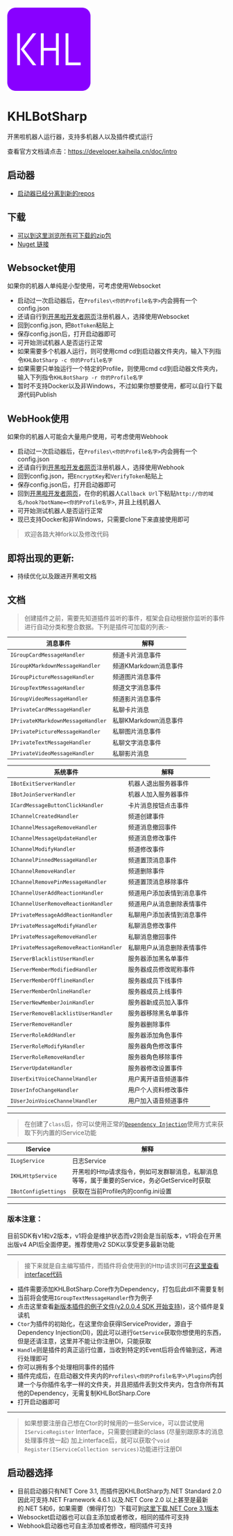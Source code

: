 ![logo](/Assets/icon.png)
# KHLBotSharp

开黑啦机器人运行器，支持多机器人以及插件模式运行

查看官方文档请点击：https://developer.kaiheila.cn/doc/intro

## 启动器
- [启动器已经分离到新的repos](https://github.com/PoH98/KHLSharpLauncher)

## 下载
- [可以到这里浏览所有可下载的zip包](https://github.com/PoH98/KHLBotSharp/releases/latest)
- [Nuget 链接](https://www.nuget.org/packages/KHLBotSharp.Core)

## Websocket使用
如果你的机器人单纯是小型使用，可考虑使用Websocket
- 启动过一次启动器后，在`Profiles\<你的Profile名字>`内会拥有一个config.json
- 还请自行到[开黑啦开发者网页](https://developer.kaiheila.cn/bot/index)注册机器人，选择使用Websocket
- 回到config.json, 把`BotToken`粘贴上
- 保存config.json后，打开启动器即可
- 可开始测试机器人是否运行正常
- 如果需要多个机器人运行，则可使用cmd cd到启动器文件夹内，输入下列指令`KHLBotSharp -c 你的Profile名字`
- 如果需要只单独运行一个特定的Profile，则使用cmd cd到启动器文件夹内，输入下列指令`KHLBotSharp -r 你的Profile名字`
- 暂时不支持Docker以及非Windows，不过如果你想要使用，都可以自行下载源代码Publish

## WebHook使用
如果你的机器人可能会大量用户使用，可考虑使用Webhook
- 启动过一次启动器后，在`Profiles\<你的Profile名字>`内会拥有一个config.json
- 还请自行到[开黑啦开发者网页](https://developer.kaiheila.cn/bot/index)注册机器人，选择使用Webhook
- 回到config.json，把`EncryptKey`和`VerifyToken`粘贴上
- 保存config.json后，打开启动器即可
- 回到[开黑啦开发者网页](https://developer.kaiheila.cn/bot/index)，在你的机器人`Callback Url`下粘贴`http://你的域名/hook?botName=<你的Profile名字>`, 并且上线机器人
- 可开始测试机器人是否运行正常
- 现已支持Docker和非Windows，只需要clone下来直接使用即可

> 欢迎各路大神fork以及修改代码

## 即将出现的更新:
- 持续优化以及跟进开黑啦文档

## 文档
> 创建插件之前，需要先知道插件监听的事件，框架会自动根据你监听的事件进行自动分类和整合数据。下列是插件可加载的列表:-

|消息事件|解释|
|----|----|
|`IGroupCardMessageHandler`|频道卡片消息事件|
|`IGroupKMarkdownMessageHandler`|频道KMarkdown消息事件|
|`IGroupPictureMessageHandler`|频道图片消息事件|
|`IGroupTextMessageHandler`|频道文字消息事件|
|`IGroupVideoMessageHandler`|频道影片消息事件|
|`IPrivateCardMessageHandler`|私聊卡片消息|
|`IPrivateKMarkdownMessageHandler`|私聊KMarkdown消息事件|
|`IPrivatePictureMessageHandler`|私聊图片消息事件|
|`IPrivateTextMessageHandler`|私聊文字消息事件|
|`IPrivateVideoMessageHandler`|私聊影片消息|

|系统事件|解释|
|----|----|
|`IBotExitServerHandler`|机器人退出服务器事件|
|`IBotJoinServerHandler`|机器人加入服务器事件|
|`ICardMessageButtonClickHandler`|卡片消息按钮点击事件|
|`IChannelCreatedHandler`|频道创建事件|
|`IChannelMessageRemoveHandler`|频道消息撤回事件|
|`IChannelMessageUpdateHandler`|频道消息修改事件|
|`IChannelModifyHandler`|频道修改事件|
|`IChannelPinnedMessageHandler`|频道置顶消息事件|
|`IChannelRemoveHandler`|频道删除事件|
|`IChannelRemovePinMessageHandler`|频道置顶消息移除事件|
|`IChannelUserAddReactionHandler`|频道用户添加表情到消息事件|
|`IChannelUserRemoveReactionHandler`|频道用户从消息删除表情事件|
|`IPrivateMessageAddReactionHandler`|私聊用户添加表情到消息事件|
|`IPrivateMessageModifyHandler`|私聊消息修改事件|
|`IPrivateMessageRemoveHandler`|私聊消息撤回事件|
|`IPrivateMessageRemoveReactionHandler`|私聊用户从消息删除表情事件|
|`IServerBlacklistUserHandler`|服务器添加黑名单事件|
|`IServerMemberModifiedHandler`|服务器成员修改昵称事件|
|`IServerMemberOfflineHandler`|服务器成员下线事件|
|`IServerMemberOnlineHandler`|服务器成员上线事件|
|`IServerNewMemberJoinHandler`|服务器新成员加入事件|
|`IServerRemoveBlacklistUserHandler`|服务器移除黑名单事件|
|`IServerRemoveHandler`|服务器删除事件|
|`IServerRoleAddHandler`|服务器添加角色事件|
|`IServerRoleModifyHandler`|服务器角色修改事件|
|`IServerRoleRemoveHandler`|服务器角色移除事件|
|`IServerUpdateHandler`|服务器修改设置事件|
|`IUserExitVoiceChannelHandler`|用户离开语音频道事件|
|`IUserInfoChangeHandler`|用户个人资料修改事件|
|`IUserJoinVoiceChannelHandler`|用户加入语音频道事件|

---

> 在创建了`class`后，你可以使用正常的[`Dependency Injection`](https://docs.microsoft.com/en-us/dotnet/core/extensions/dependency-injection)使用方式来获取下列内置的IService功能

|IService|解释|
|----------|----|
|`ILogService`|日志Service|
|`IKHLHttpService`|开黑啦的Http请求指令，例如可发群聊消息，私聊消息等等，属于重要的Service，务必GetService时获取|
|`IBotConfigSettings`|获取在当前Profile内的config.ini设置|

---
### 版本注意：
目前SDK有v1和v2版本，v1将会是维护状态而v2则会是当前版本，v1将会在开黑出版v4 API后全面停更。推荐使用v2 SDK以享受更多最新功能

---
> 接下来就是自主编写插件，而插件将会使用到的Http请求则可[在这里查看interface代码](https://github.com/PoH98/KHLBotSharp/blob/master/KHLBotSharp.Core/IService/IKHLHttpService.cs)
- 插件需要添加KHLBotSharp.Core作为Dependency，打包后此dll不需要复制
- 当前将会使用`IGroupTextMessageHandler`作为例子
- 点击这里查看[新版本插件的例子文件(v2.0.0.4 SDK 开始支持)](https://github.com/PoH98/KHLBotSharp/blob/master/TestPlugin/NewPluginSample.cs)，这个插件是复读机
- `Ctor`为插件的初始化，在这里你会获得IServiceProvider，源自于Dependency Injection(DI)，因此可以进行`GetService`获取你想使用的东西，但是还请注意，这里并不能让你注册DI，只能获取
- `Handle`则是插件的真正运行位置，当收到特定的Event后将会传输到这，再进行处理即可
- 你可以拥有多个处理相同事件的插件
- 插件完成后，在启动器文件夹内的`Profiles\<你的Profile名字>\Plugins`内创建一个与你插件名字一样的文件夹，并且把插件丢到文件夹内，包含你所有其他的Dependency，无需复制KHLBotSharp.Core
- 打开启动器即可

---
> 如果想要注册自己想在Ctor的时候用的一些Service，可以尝试使用`IServiceRegister` Interface，只需要创建新的class (尽量别跟原本的消息处理事件放一起) 加上interface后，就可以获取个`void Register(IServiceCollection services)`功能进行注册DI

## 启动器选择
- 目前启动器只有NET Core 3.1, 而插件因KHLBotSharp为.NET Standard 2.0因此可支持.NET Framework 4.6.1 以及.NET Core 2.0 以上甚至是最新的.NET 5和6，如果需要（懒得打包）下载可到[这里下载.NET Core 3.1版本](https://github.com/PoH98/KHLSharpLauncher/releases/latest)
- Websocket启动器也可以自主添加或者修改，相同的插件可支持
- Webhook启动器也可自主添加或者修改，相同插件可支持
